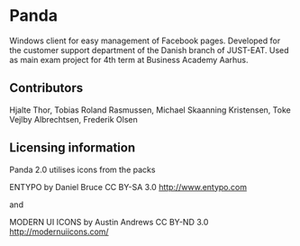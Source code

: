 Panda
========
Windows client for easy management of Facebook pages. 
Developed for the customer support department of the Danish branch of JUST-EAT.
Used as main exam project for 4th term at Business Academy Aarhus.

Contributors
------------
Hjalte Thor, 
Tobias Roland Rasmussen, 
Michael Skaanning Kristensen, 
Toke Vejlby Albrechtsen, 
Frederik Olsen

Licensing information
---------------------
Panda 2.0 utilises icons from the packs

ENTYPO by Daniel Bruce
CC BY-SA 3.0
http://www.entypo.com

and

MODERN UI ICONS by Austin Andrews
CC BY-ND 3.0
http://modernuiicons.com/
